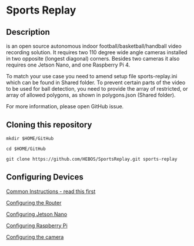 # Sports Replay

## Description

is an open source autonomous indoor football/basketball/handball video recording solution.
It requires two 110 degree wide angle cameras installed in two opposite (longest diagonal) corners.
Besides two cameras it also requires one Jetson Nano, and one Raspberry Pi 4.

To match your use case you need to amend setup file sports-replay.ini which can be found in Shared folder.
To prevent certain parts of the video to be used for ball detection, you need to provide the array of restricted, or array of allowed polygons, as shown in polygons.json (Shared folder).

For more information, please open GitHub issue.

## Cloning this repository
`mkdir $HOME/GitHub`

`cd $HOME/GitHub`

`git clone https://github.com/HEBOS/SportsReplay.git sports-replay`

## Configuring Devices

[Common Instructions - read this first](docs/COMMON.md)

[Configuring the Router](docs/ROUTER.md)

[Configuring Jetson Nano](docs/JETSON.md)

[Configuring Raspberry Pi](docs/RASPBERRY.md)

[Configuring the camera](docs/CAMERA.md)
